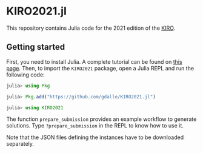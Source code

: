 # KIRO2021.jl

This repository contains Julia code for the 2021 edition of the [KIRO](https://kiro.enpc.org/index.php).

## Getting started

First, you need to install Julia. A complete tutorial can be found on [this page](https://gdalle.github.io/IntroJulia/). Then, to import the `KIRO2021` package, open a Julia REPL and run the following code:

```julia
julia> using Pkg

julia> Pkg.add("https://github.com/gdalle/KIRO2021.jl")

julia> using KIRO2021
```

The function `prepare_submission` provides an example workflow to generate solutions. Type `?prepare_submission` in the REPL to know how to use it.

Note that the JSON files defining the instances have to be downloaded separately.